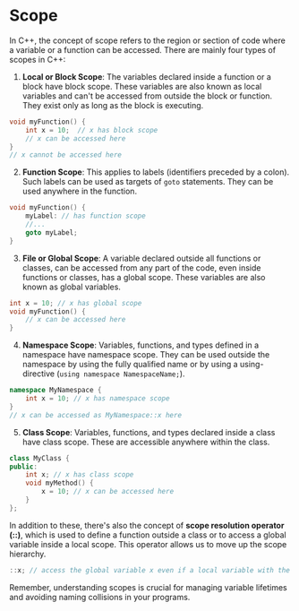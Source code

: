 # Scope

In C++, the concept of scope refers to the region or section of code where a variable or a function can be accessed. There are mainly four types of scopes in C++:

1. **Local or Block Scope**: The variables declared inside a function or a block have block scope. These variables are also known as local variables and can't be accessed from outside the block or function. They exist only as long as the block is executing.

```cpp
void myFunction() {
    int x = 10;  // x has block scope
    // x can be accessed here
}
// x cannot be accessed here
```

2. **Function Scope**: This applies to labels (identifiers preceded by a colon). Such labels can be used as targets of `goto` statements. They can be used anywhere in the function.

```cpp
void myFunction() {
    myLabel: // has function scope
    //...
    goto myLabel;
}
```

3. **File or Global Scope**: A variable declared outside all functions or classes, can be accessed from any part of the code, even inside functions or classes, has a global scope. These variables are also known as global variables.

```cpp
int x = 10; // x has global scope
void myFunction() {
    // x can be accessed here
}
```

4. **Namespace Scope**: Variables, functions, and types defined in a namespace have namespace scope. They can be used outside the namespace by using the fully qualified name or by using a using-directive (`using namespace NamespaceName;`).

```cpp
namespace MyNamespace {
    int x = 10; // x has namespace scope
}
// x can be accessed as MyNamespace::x here
```

5. **Class Scope**: Variables, functions, and types declared inside a class have class scope. These are accessible anywhere within the class.

```cpp
class MyClass {
public:
    int x; // x has class scope
    void myMethod() {
        x = 10; // x can be accessed here
    }
};
```

In addition to these, there's also the concept of **scope resolution operator (::)**, which is used to define a function outside a class or to access a global variable inside a local scope. This operator allows us to move up the scope hierarchy.

```cpp
::x; // access the global variable x even if a local variable with the same name exists
```

Remember, understanding scopes is crucial for managing variable lifetimes and avoiding naming collisions in your programs.
